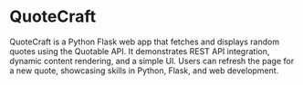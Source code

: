 # QuoteCraft
QuoteCraft is a Python Flask web app that fetches and displays random quotes using the Quotable API. It demonstrates REST API integration, dynamic content rendering, and a simple UI. Users can refresh the page for a new quote, showcasing skills in Python, Flask, and web development.
